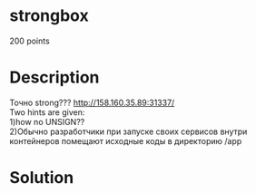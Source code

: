 # strongbox
200 points 
# Description
Точно strong??? http://158.160.35.89:31337/ <br />
Two hints are given: <br />
1)how no UNSIGN??<br />
2)Обычно разработчики при запуске своих сервисов внутри контейнеров помещают исходные коды в директорию /app
# Solution
